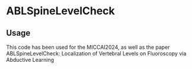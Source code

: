 # ABLSpineLevelCheck
## Usage
This code has been used for the MICCAI2024, as well as the paper ABLSpineLevelCheck: Localization of Vertebral
Levels on Fluoroscopy via Abductive Learning
